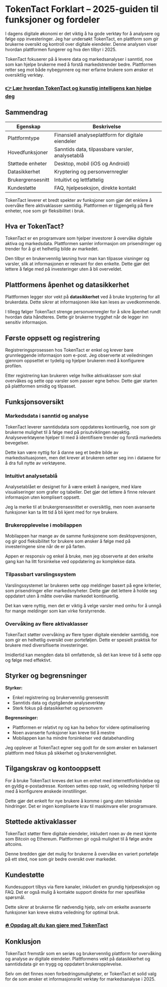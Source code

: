 # TokenTact Forklart – 2025-guiden til funksjoner og fordeler
 

I dagens digitale økonomi er det viktig å ha gode verktøy for å analysere og følge opp investeringer. Jeg har undersøkt TokenTact, en plattform som gir brukerne oversikt og kontroll over digitale eiendeler. Denne analysen viser hvordan plattformen fungerer og hva den tilbyr i 2025.

TokenTact fokuserer på å levere data og markedsanalyser i sanntid, noe som kan hjelpe brukerne med å forstå markedstrender bedre. Plattformen retter seg mot både nybegynnere og mer erfarne brukere som ønsker et oversiktlig verktøy.

### [👉 Lær hvordan TokenTact og kunstig intelligens kan hjelpe deg](https://tinyurl.com/2adhcuja)
## Sammendrag

| Egenskap             | Beskrivelse                                      |
|----------------------|-------------------------------------------------|
| Plattformtype        | Finansiell analyseplattform for digitale eiendeler |
| Hovedfunksjoner      | Sanntids data, tilpassbare varsler, analysetablå |
| Støttede enheter     | Desktop, mobil (iOS og Android)                   |
| Datasikkerhet        | Kryptering og personvernregler                   |
| Brukergrensesnitt    | Intuitivt og lettfattelig                         |
| Kundestøtte          | FAQ, hjelpeseksjon, direkte kontakt               |

TokenTact leverer et bredt spekter av funksjoner som gjør det enklere å overvåke flere aktivaklasser samtidig. Plattformen er tilgjengelig på flere enheter, noe som gir fleksibilitet i bruk.

## Hva er TokenTact?

TokenTact er en programvare som hjelper investorer å overvåke digitale aktiva og markedsdata. Plattformen samler informasjon om prisendringer og trender for å gi et helhetlig bilde av markedet.

Den tilbyr en brukervennlig løsning hvor man kan tilpasse visninger og varsler, slik at informasjonen er relevant for den enkelte. Dette gjør det lettere å følge med på investeringer uten å bli overveldet.

## Plattformens åpenhet og datasikkerhet

Plattformen legger stor vekt på **datasikkerhet** ved å bruke kryptering for all brukerdata. Dette sikrer at informasjonen ikke kan leses av uvedkommende.

I tillegg følger TokenTact strenge personvernregler for å sikre åpenhet rundt hvordan data håndteres. Dette gir brukerne trygghet når de legger inn sensitiv informasjon.

## Første oppsett og registrering

Registreringsprosessen hos TokenTact er enkel og krever bare grunnleggende informasjon som e-post. Jeg observerte at veiledningen gjennom oppsettet er tydelig og hjelper brukeren med å konfigurere profilen.

Etter registrering kan brukeren velge hvilke aktivaklasser som skal overvåkes og sette opp varsler som passer egne behov. Dette gjør starten på plattformen smidig og tilpasset.

## Funksjonsoversikt

### Markedsdata i sanntid og analyse

TokenTact leverer sanntidsdata som oppdateres kontinuerlig, noe som gir brukerne mulighet til å følge med på prisutviklingen nøyaktig. Analyseverktøyene hjelper til med å identifisere trender og forstå markedets bevegelser.

Dette kan være nyttig for å danne seg et bedre bilde av markedssituasjonen, men det krever at brukeren setter seg inn i dataene for å dra full nytte av verktøyene.

### Intuitivt analysetablå

Analysetablået er designet for å være enkelt å navigere, med klare visualiseringer som grafer og tabeller. Det gjør det lettere å finne relevant informasjon uten komplisert oppsett.

Jeg la merke til at brukergrensesnittet er oversiktlig, men noen avanserte funksjoner kan ta litt tid å bli kjent med for nye brukere.

### Brukeropplevelse i mobilappen

Mobilappen har mange av de samme funksjonene som desktopversjonen, og gir god fleksibilitet for brukere som ønsker å følge med på investeringene sine når de er på farten.

Appen er responsiv og enkel å bruke, men jeg observerte at den enkelte gang kan ha litt forsinkelse ved oppdatering av komplekse data.

### Tilpassbart varslingssystem

Varslingssystemet lar brukeren sette opp meldinger basert på egne kriterier, som prisendringer eller markedsnyheter. Dette gjør det lettere å holde seg oppdatert uten å måtte overvåke markedet kontinuerlig.

Det kan være nyttig, men det er viktig å velge varsler med omhu for å unngå for mange meldinger som kan virke forstyrrende.

### Overvåking av flere aktivaklasser

TokenTact støtter overvåking av flere typer digitale eiendeler samtidig, noe som gir en helhetlig oversikt over porteføljen. Dette er spesielt praktisk for brukere med diversifiserte investeringer.

Imidlertid kan mengden data bli omfattende, så det kan kreve tid å sette opp og følge med effektivt.

## Styrker og begrensninger

**Styrker:**

- Enkel registrering og brukervennlig grensesnitt  
- Sanntids data og dyptgående analyseverktøy  
- Sterk fokus på datasikkerhet og personvern  

**Begrensninger:**

- Plattformen er relativt ny og kan ha behov for videre optimalisering  
- Noen avanserte funksjoner kan kreve tid å mestre  
- Mobilappen kan ha mindre forsinkelser ved databehandling  

Jeg opplever at TokenTact egner seg godt for de som ønsker en balansert plattform med fokus på sikkerhet og brukervennlighet.

## Tilgangskrav og kontooppsett

For å bruke TokenTact kreves det kun en enhet med internettforbindelse og en gyldig e-postadresse. Kontoen settes opp raskt, og veiledning hjelper til med å konfigurere ønskede innstillinger.

Dette gjør det enkelt for nye brukere å komme i gang uten tekniske hindringer. Det er ingen kompliserte krav til maskinvare eller programvare.

## Støttede aktivaklasser

TokenTact støtter flere digitale eiendeler, inkludert noen av de mest kjente som Bitcoin og Ethereum. Plattformen gir også mulighet til å følge andre altcoins.

Denne bredden gjør det mulig for brukerne å overvåke en variert portefølje på ett sted, noe som gir bedre oversikt over markedet.

## Kundestøtte

Kundesupport tilbys via flere kanaler, inkludert en grundig hjelpeseksjon og FAQ. Det er også mulig å kontakte support direkte for mer spesifikke spørsmål.

Dette sikrer at brukerne får nødvendig hjelp, selv om enkelte avanserte funksjoner kan kreve ekstra veiledning for optimal bruk.

### [🔥 Oppdag alt du kan gjøre med TokenTact](https://tinyurl.com/2adhcuja)
## Konklusjon

TokenTact fremstår som en seriøs og brukervennlig plattform for overvåking og analyse av digitale eiendeler. Plattformens vekt på datasikkerhet og sanntidsdata gir en trygg og oppdatert brukeropplevelse.

Selv om det finnes noen forbedringsmuligheter, er TokenTact et solid valg for de som ønsker et informasjonsrikt verktøy for markedsanalyse i 2025.